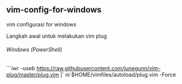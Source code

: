 ## vim-config-for-windows
vim configurasi for windows

Langkah awal untuk melakukan vim plug
###### Windows (PowerShell)

```iwr -useb https://raw.githubusercontent.com/junegunn/vim-plug/master/plug.vim |`
    ni $HOME/vimfiles/autoload/plug.vim -Force
```
